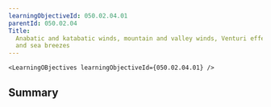 ```yaml
---
learningObjectiveId: 050.02.04.01
parentId: 050.02.04
Title:
  Anabatic and katabatic winds, mountain and valley winds, Venturi effects, land
  and sea breezes
---
```


```tsx eval
<LearningOBjectives learningObjectiveId={050.02.04.01} />
```

## Summary
